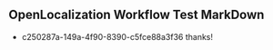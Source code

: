 ## OpenLocalization Workflow Test MarkDown
* c250287a-149a-4f90-8390-c5fce88a3f36 
thanks!<!--HONumber=Mar16_HO2-->
